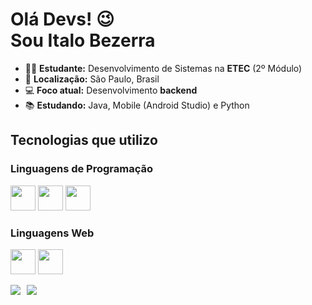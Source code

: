 <h1>Olá Devs! 😉​<br/> Sou Italo Bezerra </h1>

<ul>
  <li>👨‍🎓 <strong>Estudante:</strong> Desenvolvimento de Sistemas na <strong>ETEC</strong> (2º Módulo)</li>
  <li>📍 <strong>Localização:</strong> São Paulo, Brasil</li>
  <li>💻 <strong>Foco atual:</strong> Desenvolvimento <strong>backend</strong></li>
  <li>📚 <strong>Estudando:</strong> Java, Mobile (Android Studio) e Python</li>
</ul>

<h2>Tecnologias que utilizo</h2>

<h3>Linguagens de Programação</h3>
<p>
  <img src="https://cdn.jsdelivr.net/gh/devicons/devicon/icons/java/java-original.svg" width="40" height="40" />
  <img src="https://cdn.jsdelivr.net/gh/devicons/devicon/icons/python/python-original.svg" width="40" height="40" />
  <img src="https://cdn.jsdelivr.net/gh/devicons/devicon/icons/javascript/javascript-original.svg" width="40" height="40" />
</p>

<h3>Linguagens Web</h3>
<p>
  <img src="https://cdn.jsdelivr.net/gh/devicons/devicon/icons/html5/html5-original.svg" width="40" height="40" />
  <img src="https://cdn.jsdelivr.net/gh/devicons/devicon/icons/css3/css3-original.svg" width="40" height="40" />
</p>

<div style="display: flex; justify-content: flex-start; gap: 10px;">
  <img src="https://github-readme-stats.vercel.app/api?username=ItaloBzr&show_icons=true&theme=radical"/>
  <img src="https://github-readme-stats.vercel.app/api/top-langs?username=ItaloBzr&layout=compact&theme=radical&hide_border=false&langs_count=5"/>
</div>
